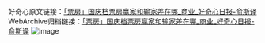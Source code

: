 好奇心原文链接：[「票房」国庆档票房赢家和输家差在哪_商业_好奇心日报-俞斯译](https://www.qdaily.com/articles/2736.html)
WebArchive归档链接：[「票房」国庆档票房赢家和输家差在哪_商业_好奇心日报-俞斯译](http://web.archive.org/web/20190623151344/https://www.qdaily.com/articles/2736.html)
![image](http://ww3.sinaimg.cn/large/007d5XDply1g3v6g9mv1qj30u03ifqv5)